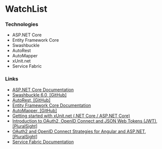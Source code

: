 # WatchList

### Technologies

* ASP.NET Core
* Entity Framework Core
* Swashbuckle
* AutoRest
* AutoMapper
* xUnit.net
* Service Fabric

### Links
* [ASP.NET Core Documentation](https://docs.asp.net/en/latest/)
* [Swashbuckle 6.0, \[GitHub\]](https://github.com/domaindrivendev/Ahoy)
* [AutoRest, \[GitHub\]](https://github.com/Azure/autorest)
* [Entity Framework Core Documentation](https://docs.efproject.net/en/latest/)
* [AutoMapper, \[GitHub\]](https://github.com/AutoMapper/AutoMapper/wiki)
* [Getting started with xUnit.net (.NET Core / ASP.NET Core)](https://xunit.github.io/docs/getting-started-dotnet-core.html)
* [Introduction to OAuth2, OpenID Connect and JSON Web Tokens (JWT), \[PluralSight\]](https://www.pluralsight.com/courses/oauth2-json-web-tokens-openid-connect-introduction)
* [OAuth2 and OpenID Connect Strategies for Angular and ASP.NET, \[PluralSight\]](https://www.pluralsight.com/courses/oauth2-openid-connect-angular-aspdotnet)
* [Service Fabric Documentation](https://azure.microsoft.com/en-us/documentation/services/service-fabric/)